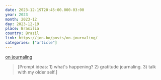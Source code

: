```yaml
---
date: 2023-12-19T20:45:00.000-03:00
year: 2023
month: 2023-12
day: 2023-12-19
place: Brasilia
country: Brazil
link: https://jon.bo/posts/on-journaling/
categories: ["article"]
---
```

[on journaling](https://jon.bo/posts/on-journaling/)

> [Prompt ideas: 1) what's happening? 2) gratitude journaling. 3) talk with my older self.]
